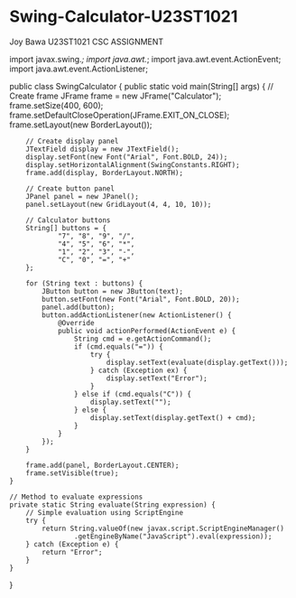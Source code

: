 # Swing-Calculator-U23ST1021
Joy Bawa 
U23ST1021 
CSC ASSIGNMENT 

import javax.swing.*;
import java.awt.*;
import java.awt.event.ActionEvent;
import java.awt.event.ActionListener;

public class SwingCalculator {
    public static void main(String[] args) {
        // Create frame
        JFrame frame = new JFrame("Calculator");
        frame.setSize(400, 600);
        frame.setDefaultCloseOperation(JFrame.EXIT_ON_CLOSE);
        frame.setLayout(new BorderLayout());

        // Create display panel
        JTextField display = new JTextField();
        display.setFont(new Font("Arial", Font.BOLD, 24));
        display.setHorizontalAlignment(SwingConstants.RIGHT);
        frame.add(display, BorderLayout.NORTH);

        // Create button panel
        JPanel panel = new JPanel();
        panel.setLayout(new GridLayout(4, 4, 10, 10));

        // Calculator buttons
        String[] buttons = {
                "7", "8", "9", "/",
                "4", "5", "6", "*",
                "1", "2", "3", "-",
                "C", "0", "=", "+"
        };

        for (String text : buttons) {
            JButton button = new JButton(text);
            button.setFont(new Font("Arial", Font.BOLD, 20));
            panel.add(button);
            button.addActionListener(new ActionListener() {
                @Override
                public void actionPerformed(ActionEvent e) {
                    String cmd = e.getActionCommand();
                    if (cmd.equals("=")) {
                        try {
                            display.setText(evaluate(display.getText()));
                        } catch (Exception ex) {
                            display.setText("Error");
                        }
                    } else if (cmd.equals("C")) {
                        display.setText("");
                    } else {
                        display.setText(display.getText() + cmd);
                    }
                }
            });
        }

        frame.add(panel, BorderLayout.CENTER);
        frame.setVisible(true);
    }

    // Method to evaluate expressions
    private static String evaluate(String expression) {
        // Simple evaluation using ScriptEngine
        try {
            return String.valueOf(new javax.script.ScriptEngineManager()
                    .getEngineByName("JavaScript").eval(expression));
        } catch (Exception e) {
            return "Error";
        }
    }
}
